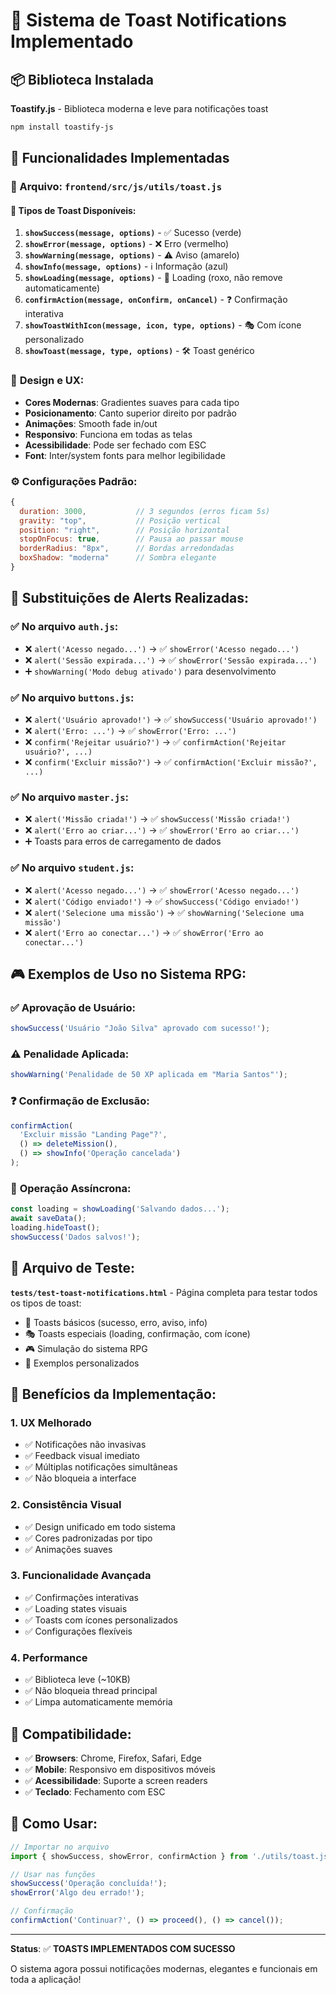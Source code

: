# 🍞 Sistema de Toast Notifications Implementado

## 📦 Biblioteca Instalada

**Toastify.js** - Biblioteca moderna e leve para notificações toast
```bash
npm install toastify-js
```

## 🎯 Funcionalidades Implementadas

### 📁 Arquivo: `frontend/src/js/utils/toast.js`

#### 🎨 **Tipos de Toast Disponíveis:**

1. **`showSuccess(message, options)`** - ✅ Sucesso (verde)
2. **`showError(message, options)`** - ❌ Erro (vermelho)  
3. **`showWarning(message, options)`** - ⚠️ Aviso (amarelo)
4. **`showInfo(message, options)`** - ℹ️ Informação (azul)
5. **`showLoading(message, options)`** - 🔄 Loading (roxo, não remove automaticamente)
6. **`confirmAction(message, onConfirm, onCancel)`** - ❓ Confirmação interativa
7. **`showToastWithIcon(message, icon, type, options)`** - 🎭 Com ícone personalizado
8. **`showToast(message, type, options)`** - 🛠️ Toast genérico

### 🎨 **Design e UX:**

- **Cores Modernas**: Gradientes suaves para cada tipo
- **Posicionamento**: Canto superior direito por padrão
- **Animações**: Smooth fade in/out
- **Responsivo**: Funciona em todas as telas
- **Acessibilidade**: Pode ser fechado com ESC
- **Font**: Inter/system fonts para melhor legibilidade

### ⚙️ **Configurações Padrão:**

```javascript
{
  duration: 3000,           // 3 segundos (erros ficam 5s)
  gravity: "top",           // Posição vertical
  position: "right",        // Posição horizontal  
  stopOnFocus: true,        // Pausa ao passar mouse
  borderRadius: "8px",      // Bordas arredondadas
  boxShadow: "moderna"      // Sombra elegante
}
```

## 🔄 **Substituições de Alerts Realizadas:**

### ✅ **No arquivo `auth.js`:**
- ❌ `alert('Acesso negado...')` → ✅ `showError('Acesso negado...')`
- ❌ `alert('Sessão expirada...')` → ✅ `showError('Sessão expirada...')`
- ➕ `showWarning('Modo debug ativado')` para desenvolvimento

### ✅ **No arquivo `buttons.js`:**
- ❌ `alert('Usuário aprovado!')` → ✅ `showSuccess('Usuário aprovado!')`
- ❌ `alert('Erro: ...')` → ✅ `showError('Erro: ...')`
- ❌ `confirm('Rejeitar usuário?')` → ✅ `confirmAction('Rejeitar usuário?', ...)`
- ❌ `confirm('Excluir missão?')` → ✅ `confirmAction('Excluir missão?', ...)`

### ✅ **No arquivo `master.js`:**
- ❌ `alert('Missão criada!')` → ✅ `showSuccess('Missão criada!')`
- ❌ `alert('Erro ao criar...')` → ✅ `showError('Erro ao criar...')`
- ➕ Toasts para erros de carregamento de dados

### ✅ **No arquivo `student.js`:**
- ❌ `alert('Acesso negado...')` → ✅ `showError('Acesso negado...')`
- ❌ `alert('Código enviado!')` → ✅ `showSuccess('Código enviado!')`
- ❌ `alert('Selecione uma missão')` → ✅ `showWarning('Selecione uma missão')`
- ❌ `alert('Erro ao conectar...')` → ✅ `showError('Erro ao conectar...')`

## 🎮 **Exemplos de Uso no Sistema RPG:**

### ✅ **Aprovação de Usuário:**
```javascript
showSuccess('Usuário "João Silva" aprovado com sucesso!');
```

### ⚠️ **Penalidade Aplicada:**
```javascript
showWarning('Penalidade de 50 XP aplicada em "Maria Santos"');
```

### ❓ **Confirmação de Exclusão:**
```javascript
confirmAction(
  'Excluir missão "Landing Page"?',
  () => deleteMission(),
  () => showInfo('Operação cancelada')
);
```

### 🔄 **Operação Assíncrona:**
```javascript
const loading = showLoading('Salvando dados...');
await saveData();
loading.hideToast();
showSuccess('Dados salvos!');
```

## 🧪 **Arquivo de Teste:**

**`tests/test-toast-notifications.html`** - Página completa para testar todos os tipos de toast:

- 🎯 Toasts básicos (sucesso, erro, aviso, info)
- 🎭 Toasts especiais (loading, confirmação, com ícone)
- 🎮 Simulação do sistema RPG
- 💎 Exemplos personalizados

## 🚀 **Benefícios da Implementação:**

### 1. **UX Melhorado** 
- ✅ Notificações não invasivas
- ✅ Feedback visual imediato
- ✅ Múltiplas notificações simultâneas
- ✅ Não bloqueia a interface

### 2. **Consistência Visual**
- ✅ Design unificado em todo sistema
- ✅ Cores padronizadas por tipo
- ✅ Animações suaves

### 3. **Funcionalidade Avançada**
- ✅ Confirmações interativas 
- ✅ Loading states visuais
- ✅ Toasts com ícones personalizados
- ✅ Configurações flexíveis

### 4. **Performance**
- ✅ Biblioteca leve (~10KB)
- ✅ Não bloqueia thread principal
- ✅ Limpa automaticamente memória

## 📱 **Compatibilidade:**

- ✅ **Browsers**: Chrome, Firefox, Safari, Edge
- ✅ **Mobile**: Responsivo em dispositivos móveis
- ✅ **Acessibilidade**: Suporte a screen readers
- ✅ **Teclado**: Fechamento com ESC

## 🎯 **Como Usar:**

```javascript
// Importar no arquivo
import { showSuccess, showError, confirmAction } from './utils/toast.js';

// Usar nas funções
showSuccess('Operação concluída!');
showError('Algo deu errado!');

// Confirmação
confirmAction('Continuar?', () => proceed(), () => cancel());
```

---

**Status**: ✅ **TOASTS IMPLEMENTADOS COM SUCESSO**

O sistema agora possui notificações modernas, elegantes e funcionais em toda a aplicação!
